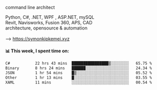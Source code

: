 command line architect

Python, C#, .NET, WPF , ASP.NET, mySQL <br>
Revit, Navisworks, Fusion 360, APS, CAD <br>
architecture, opensource & automation<br>
<br>
--> https://symonkipkemei.xyz

#### 📊 This week, I spent time on:
<!--START_SECTION:waka-->

```txt
C#           22 hrs 43 mins  ████████████████▒░░░░░░░░   65.75 %
Binary       8 hrs 24 mins   ██████░░░░░░░░░░░░░░░░░░░   24.34 %
JSON         1 hr 54 mins    █▒░░░░░░░░░░░░░░░░░░░░░░░   05.52 %
Other        1 hr 13 mins    █░░░░░░░░░░░░░░░░░░░░░░░░   03.55 %
XAML         11 mins         ░░░░░░░░░░░░░░░░░░░░░░░░░   00.54 %
```

<!--END_SECTION:waka-->
